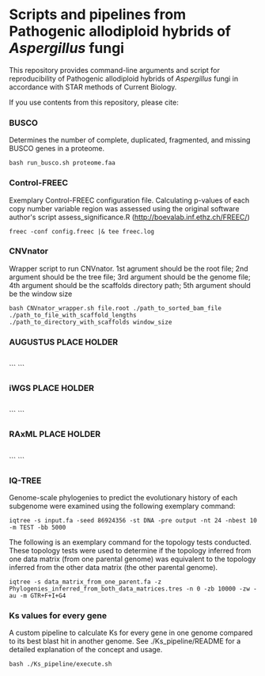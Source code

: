 # Scripts and pipelines from Pathogenic allodiploid hybrids of <i>Aspergillus</i> fungi

This repository provides command-line arguments and script for reproducibility of Pathogenic allodiploid hybrids of <i>Aspergillus</i> fungi in accordance with STAR methods of Current Biology.

If you use contents from this repository, please cite:


### BUSCO
Determines the number of complete, duplicated, fragmented, and missing BUSCO genes in a proteome.<br />
```
bash run_busco.sh proteome.faa
```

### Control-FREEC
Exemplary Control-FREEC configuration file. Calculating p-values of each copy number variable region was assessed using the original software author's script assess_significance.R (http://boevalab.inf.ethz.ch/FREEC/)<br />
```
freec -conf config.freec |& tee freec.log
```

### CNVnator
Wrapper script to run CNVnator. 1st agrument should be the root file; 2nd argument should be the tree file; 3rd argument should be the genome file; 4th argument should be the scaffolds directory path; 5th argument should be the window size<br />
```
bash CNVnator_wrapper.sh file.root ./path_to_sorted_bam_file ./path_to_file_with_scaffold_lengths ./path_to_directory_with_scaffolds window_size
```

### AUGUSTUS PLACE HOLDER 
<br />
```
```

### iWGS PLACE HOLDER 
<br />
```
```

### RAxML PLACE HOLDER 
<br />
```
```

### IQ-TREE 
Genome-scale phylogenies to predict the evolutionary history of each subgenome were examined using the following exemplary command:<br />
```
iqtree -s input.fa -seed 86924356 -st DNA -pre output -nt 24 -nbest 10 -m TEST -bb 5000
```
The following is an exemplary command for the topology tests conducted. These topology tests were used to determine if the topology inferred from one data matrix (from one parental genome) was equivalent to the topology inferred from the other data matrix (the other parental genome).
```
iqtree -s data_matrix_from_one_parent.fa -z Phylogenies_inferred_from_both_data_matrices.tres -n 0 -zb 10000 -zw -au -m GTR+F+I+G4
```

### Ks values for every gene 
A custom pipeline to calculate Ks for every gene in one genome compared to its best blast hit in another genome. See ./Ks_pipeline/README for a detailed explanation of the concept and usage.<br />
```
bash ./Ks_pipeline/execute.sh
```





